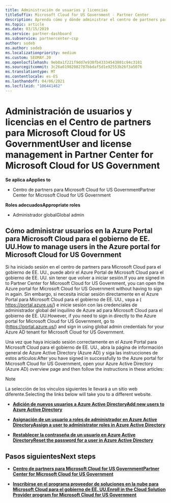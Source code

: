 ```yaml
---
title: Administración de usuarios y licencias
titleSuffix: Microsoft Cloud for US Government - Partner Center
description: Aprenda cómo y dónde administrar el centro de partners para Microsoft Cloud para asociados, clientes y licencias del gobierno de EE. UU., así como restablecimientos de contraseña.
ms.topic: article
ms.date: 03/15/2019
ms.service: partner-dashboard
ms.subservice: partnercenter-csp
author: sodeb
ms.author: sodeb
ms.localizationpriority: medium
ms.custom: SEOMAY.20
ms.openlocfilehash: 9eb0a1f221f9dd7e938fb43334543801c94c3181
ms.sourcegitcommit: 3c26a61982082787bbdaf5d1e92553b26f3a5076
ms.translationtype: MT
ms.contentlocale: es-ES
ms.lasthandoff: 04/06/2021
ms.locfileid: "106441462"
---
```

# <a name="user-and-license-management-in-partner-center-for-microsoft-cloud-for-us-government"></a><span data-ttu-id="51d4d-103">Administración de usuarios y licencias en el Centro de partners para Microsoft Cloud for US Government</span><span class="sxs-lookup"><span data-stu-id="51d4d-103">User and license management in Partner Center for Microsoft Cloud for US Government</span></span>

<span data-ttu-id="51d4d-104">**Se aplica a**</span><span class="sxs-lookup"><span data-stu-id="51d4d-104">**Applies to**</span></span>

- <span data-ttu-id="51d4d-105">Centro de partners para Microsoft Cloud for US Government</span><span class="sxs-lookup"><span data-stu-id="51d4d-105">Partner Center for Microsoft Cloud for US Government</span></span>

<span data-ttu-id="51d4d-106">**Roles adecuados**</span><span class="sxs-lookup"><span data-stu-id="51d4d-106">**Appropriate roles**</span></span>

- <span data-ttu-id="51d4d-107">Administrador global</span><span class="sxs-lookup"><span data-stu-id="51d4d-107">Global admin</span></span>

## <a name="how-to-manage-users-in-the-azure-portal-for-microsoft-cloud-for-us-government"></a><span data-ttu-id="51d4d-108">Cómo administrar usuarios en la Azure Portal para Microsoft Cloud para el gobierno de EE. UU.</span><span class="sxs-lookup"><span data-stu-id="51d4d-108">How to manage users in the Azure portal for Microsoft Cloud for US Government</span></span>

<span data-ttu-id="51d4d-109">Si ha iniciado sesión en el centro de partners para Microsoft Cloud para el gobierno de EE. UU., puede abrir el Azure Portal de Microsoft Cloud para el gobierno de EE. UU. sin tener que volver a iniciar sesión.</span><span class="sxs-lookup"><span data-stu-id="51d4d-109">If you are signed in to Partner Center for Microsoft Cloud for US Government, you can open the Azure portal for Microsoft Cloud for US Government without having to sign in again.</span></span> <span data-ttu-id="51d4d-110">Sin embargo, si necesita iniciar sesión directamente en el Azure Portal para Microsoft Cloud para el gobierno de EE. UU., vaya a ( https://portal.azure.us/) e inicie sesión con las credenciales de administrador global del inquilino de Azure ad para Microsoft Cloud para el gobierno de EE. UU.</span><span class="sxs-lookup"><span data-stu-id="51d4d-110">However, if you need to sign in directly to the Azure portal for Microsoft Cloud for US Government, go to (https://portal.azure.us/) and sign in using global admin credentials for your Azure AD tenant for Microsoft Cloud for US Government.</span></span>

<span data-ttu-id="51d4d-111">Una vez que haya iniciado sesión correctamente en el Azure Portal para Microsoft Cloud para el gobierno de EE. UU., abra la página de información general de Azure Active Directory (Azure AD) y siga las instrucciones de estos artículos:</span><span class="sxs-lookup"><span data-stu-id="51d4d-111">After you have signed in successfully to the Azure portal for Microsoft Cloud for US Government, open your Azure Active Directory (Azure AD) overview page and then follow the instructions in these articles:</span></span>

> [!NOTE]  
> <span data-ttu-id="51d4d-112">La selección de los vínculos siguientes le llevará a un sitio web diferente.</span><span class="sxs-lookup"><span data-stu-id="51d4d-112">Selecting the links below will take you to a different website.</span></span> 

-  [<span data-ttu-id="51d4d-113">**Adición de nuevos usuarios a Azure Active Directory**</span><span class="sxs-lookup"><span data-stu-id="51d4d-113">**Add new users to Azure Active Directory**</span></span>](/azure/active-directory/active-directory-users-create-azure-portal)

-  [<span data-ttu-id="51d4d-114">**Asignación de un usuario a roles de administrador en Azure Active Directory**</span><span class="sxs-lookup"><span data-stu-id="51d4d-114">**Assign a user to administrator roles in Azure Active Directory**</span></span>](/azure/active-directory/active-directory-users-assign-role-azure-portal)

-  [<span data-ttu-id="51d4d-115">**Restablecer la contraseña de un usuario en Azure Active Directory**</span><span class="sxs-lookup"><span data-stu-id="51d4d-115">**Reset the password for a user in Azure Active Directory**</span></span>](/azure/active-directory/active-directory-users-reset-password-azure-portal)

## <a name="next-steps"></a><span data-ttu-id="51d4d-116">Pasos siguientes</span><span class="sxs-lookup"><span data-stu-id="51d4d-116">Next steps</span></span>

-  [<span data-ttu-id="51d4d-117">**Centro de partners para Microsoft Cloud for US Government**</span><span class="sxs-lookup"><span data-stu-id="51d4d-117">**Partner Center for Microsoft Cloud for US Government**</span></span>](partner-center-for-microsoft-us-govt-cloud.md)

-  [<span data-ttu-id="51d4d-118">**Inscribirse en el programa proveedor de soluciones en la nube para Microsoft Cloud para el gobierno de EE. UU.**</span><span class="sxs-lookup"><span data-stu-id="51d4d-118">**Enroll in the Cloud Solution Provider program for Microsoft Cloud for US Government**</span></span>](enroll-in-csp-for-microsoft-us-govt-cloud.md)